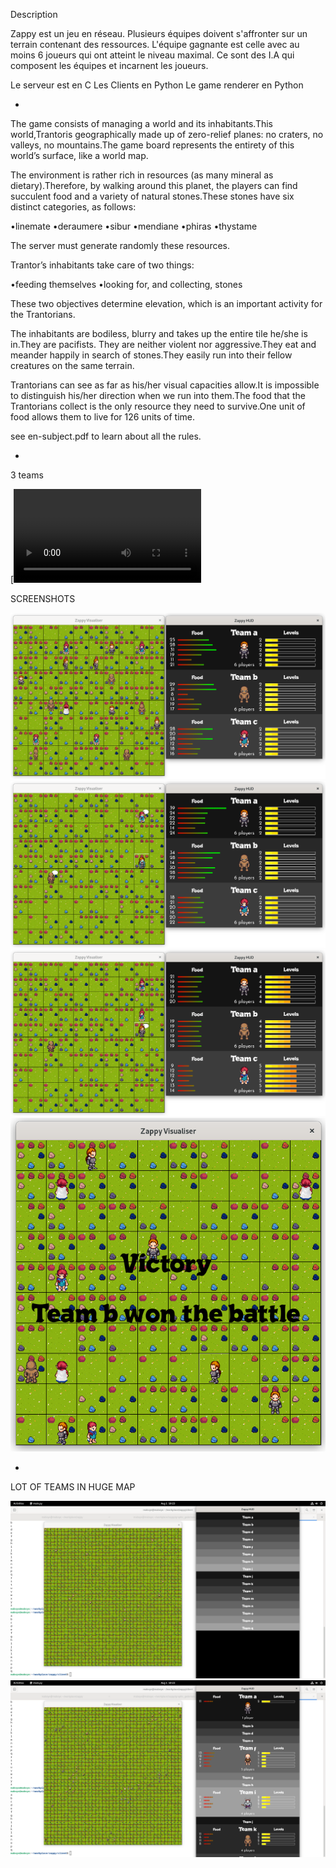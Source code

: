 
Description

Zappy est un jeu en réseau.
Plusieurs équipes doivent s'affronter sur un terrain contenant des ressources. L'équipe gagnante est celle avec au moins 6 joueurs qui ont atteint le niveau maximal.
Ce sont des I.A qui composent les équipes et incarnent les joueurs.

Le serveur est en C
Les Clients en Python
Le game renderer en Python

-

The game consists of managing a world and its inhabitants.This world,Trantoris geographically made up of zero-relief planes: no craters, no valleys, no mountains.The game board represents the entirety of this world’s surface, like a world map.

The environment is rather rich in resources (as many mineral as dietary).Therefore, by walking around this planet, the players can find succulent food and a variety of natural stones.These stones have six distinct categories, as follows:

•linemate •deraumere •sibur •mendiane •phiras •thystame

The server must generate randomly these resources.

Trantor’s inhabitants take care of two things:

•feeding themselves •looking for, and collecting, stones

These two objectives determine elevation, which is an important activity for the Trantorians.

The inhabitants are bodiless, blurry and takes up the entire tile he/she is in.They are pacifists. They are neither violent nor aggressive.They eat and meander happily in search of stones.They easily run into their fellow creatures on the same terrain.

Trantorians can see as far as his/her visual capacities allow.It is impossible to distinguish his/her direction when we run into them.The food that the Trantorians collect is the only resource they need to survive.One unit of food allows them to live for 126 units of time.

see en-subject.pdf to learn about all the rules.

-

3 teams

[![Watch the video](https://raw.githubusercontent.com/Gravitax/zappy/main/ressources/zappy-60_ayegwQ7E.mp4)

SCREENSHOTS

<!-- ![alt text](<ressources/zappy_3teams-1.png>) -->
![alt text](<ressources/zappy_3teams-2.png>)
![alt text](<ressources/zappy_3teams-3.png>)
![alt text](<ressources/zappy_3teams-4.png>)
![alt text](<ressources/zappy_3teams-5.png>)

-

LOT OF TEAMS IN HUGE MAP

![alt text](<ressources/zappy_20teams-1.png>)
![alt text](<ressources/zappy_20teams-2.png>)
